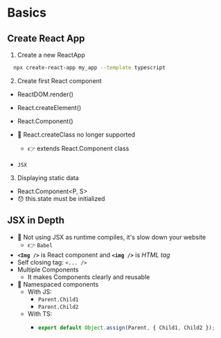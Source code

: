 # Basics

## Create React App

1. Create a new ReactApp

```bash
  npx create-react-app my_app --template typescript
```

2. Create first React component

- ReactDOM.render()
- React.createElement()
- React.Component()
- 🧨 React.createClass no longer supported

  - 👉 extends React.Component class

- `JSX`

3. Displaying static data

- React.Component<P, S>
- 😯 this.state must be initialized

## JSX in Depth

- 🚫 Not using JSX as runtime compiles, it's slow down your website
  - 👉 `Babel`
- **`<Img />`** is React component and **`<img />`** is _HTML tag_
- Self closing tag: `<... />`
- Multiple Components
  - It makes Components clearly and reusable
- 👏 Namespaced components
  - With JS:
    - `Parent.Child1`
    - `Parent.Child2`
  - With TS:
    - ```javascript
      export default Object.assign(Parent, { Child1, Child2 });
      ```
